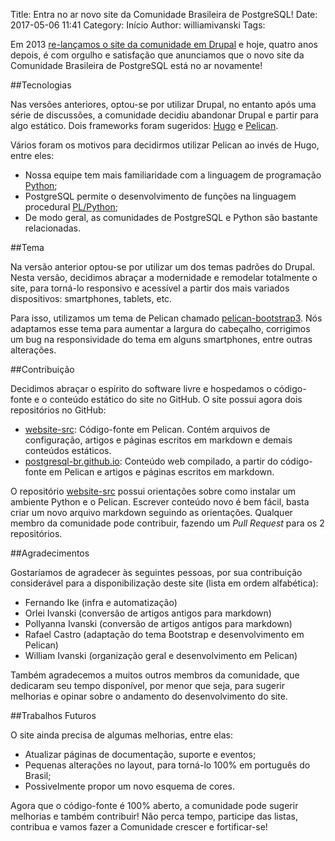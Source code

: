 Title: Entra no ar novo site da Comunidade Brasileira de PostgreSQL!
Date: 2017-05-06 11:41
Category: Início
Author: williamivanski
Tags:

Em 2013 [re-lançamos o site da comunidade em Drupal](https://www.postgresql.org.br/entra-no-ar-novo-site-da-comunidade-brasileira-de-postgresql-2013.html) e hoje, quatro anos depois, é com orgulho e satisfação que anunciamos que o novo site da Comunidade Brasileira de PostgreSQL está no ar novamente!

##Tecnologias

Nas versões anteriores, optou-se por utilizar Drupal, no entanto após uma série de discussões, a comunidade decidiu abandonar Drupal e partir para algo estático. Dois frameworks foram sugeridos: [Hugo](https://gohugo.io/) e [Pelican](https://blog.getpelican.com/).

Vários foram os motivos para decidirmos utilizar Pelican ao invés de Hugo, entre eles:

- Nossa equipe tem mais familiaridade com a linguagem de programação [Python](https://www.python.org/);
- PostgreSQL permite o desenvolvimento de funções na linguagem procedural [PL/Python](https://www.postgresql.org/docs/9.6/static/plpython.html);
- De modo geral, as comunidades de PostgreSQL e Python são bastante relacionadas.

##Tema

Na versão anterior optou-se por utilizar um dos temas padrões do Drupal. Nesta versão, decidimos abraçar a modernidade e remodelar totalmente o site, para torná-lo responsivo e acessível a partir dos mais variados dispositivos: smartphones, tablets, etc.

Para isso, utilizamos um tema de Pelican chamado [pelican-bootstrap3](https://github.com/getpelican/pelican-themes/tree/master/pelican-bootstrap3). Nós adaptamos esse tema para aumentar a largura do cabeçalho, corrigimos um bug na responsividade do tema em alguns smartphones, entre outras alterações.

##Contribuição

Decidimos abraçar o espírito do software livre e hospedamos o código-fonte e o conteúdo estático do site no GitHub. O site possui agora dois repositórios no GitHub:

- [website-src](https://github.com/postgresql-br/website-src): Código-fonte em Pelican. Contém arquivos de configuração, artigos e páginas escritos em markdown e demais conteúdos estáticos.
- [postgresql-br.github.io](https://github.com/postgresql-br/postgresql-br.github.io): Conteúdo web compilado, a partir do código-fonte em Pelican e artigos e páginas escritos em markdown.

O repositório [website-src](https://github.com/postgresql-br/website-src) possui orientações sobre como instalar um ambiente Python e o Pelican. Escrever conteúdo novo é bem fácil, basta criar um novo arquivo markdown seguindo as orientações. Qualquer membro da comunidade pode contribuir, fazendo um *Pull Request* para os 2 repositórios.

##Agradecimentos

Gostaríamos de agradecer às seguintes pessoas, por sua contribuição considerável para a disponibilização deste site (lista em ordem alfabética):

- Fernando Ike (infra e automatização)
- Orlei Ivanski (conversão de artigos antigos para markdown)
- Pollyanna Ivanski (conversão de artigos antigos para markdown)
- Rafael Castro (adaptação do tema Bootstrap e desenvolvimento em Pelican)
- William Ivanski (organização geral e desenvolvimento em Pelican)

Também agradecemos a muitos outros membros da comunidade, que dedicaram seu tempo disponível, por menor que seja, para sugerir melhorias e opinar sobre o andamento do desenvolvimento do site.

##Trabalhos Futuros

O site ainda precisa de algumas melhorias, entre elas:

- Atualizar páginas de documentação, suporte e eventos;
- Pequenas alterações no layout, para torná-lo 100% em português do Brasil;
- Possivelmente propor um novo esquema de cores.

Agora que o código-fonte é 100% aberto, a comunidade pode sugerir melhorias e também contribuir! Não perca tempo, participe das listas, contribua e vamos fazer a Comunidade crescer e fortificar-se!
